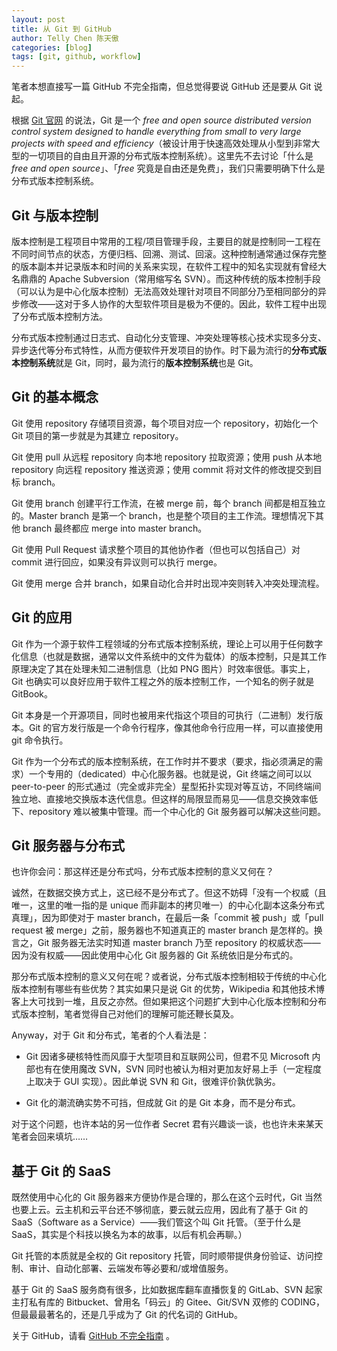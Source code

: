 ```yaml
---
layout: post
title: 从 Git 到 GitHub
author: Telly Chen 陈天傲
categories: [blog]
tags: [git, github, workflow]
---
```


笔者本想直接写一篇 GitHub 不完全指南，但总觉得要说 GitHub 还是要从 Git 说起。

根据 [Git 官网](https://git-scm.com) 的说法，Git 是一个 *free and open source distributed version control system designed to handle everything from small to very large projects with speed and efficiency*（被设计用于快速高效处理从小型到非常大型的一切项目的自由且开源的分布式版本控制系统）。这里先不去讨论「什么是 *free and open source*」、「*free* 究竟是自由还是免费」，我们只需要明确下什么是分布式版本控制系统。

## Git 与版本控制

版本控制是工程项目中常用的工程/项目管理手段，主要目的就是控制同一工程在不同时间节点的状态，方便归档、回溯、测试、回滚。这种控制通常通过保存完整的版本副本并记录版本和时间的关系来实现，在软件工程中的知名实现就有曾经大名鼎鼎的 Apache Subversion（常用缩写名 SVN）。而这种传统的版本控制手段（可以认为是中心化版本控制）无法高效处理针对项目不同部分乃至相同部分的异步修改——这对于多人协作的大型软件项目是极为不便的。因此，软件工程中出现了分布式版本控制方法。

分布式版本控制通过日志式、自动化分支管理、冲突处理等核心技术实现多分支、异步迭代等分布式特性，从而方便软件开发项目的协作。时下最为流行的**分布式版本控制系统**就是 Git，同时，最为流行的**版本控制系统**也是 Git。

## Git 的基本概念

Git 使用 repository 存储项目资源，每个项目对应一个 repository，初始化一个 Git 项目的第一步就是为其建立 repository。

Git 使用 pull 从远程 repository 向本地 repository 拉取资源；使用 push 从本地 repository 向远程 repository 推送资源；使用 commit 将对文件的修改提交到目标 branch。

Git 使用 branch 创建平行工作流，在被 merge 前，每个 branch 间都是相互独立的。Master branch 是第一个 branch，也是整个项目的主工作流。理想情况下其他 branch 最终都应 merge into master branch。

Git 使用 Pull Request 请求整个项目的其他协作者（但也可以包括自己）对 commit 进行回应，如果没有异议则可以执行 merge。

Git 使用 merge 合并 branch，如果自动化合并时出现冲突则转入冲突处理流程。

## Git 的应用

Git 作为一个源于软件工程领域的分布式版本控制系统，理论上可以用于任何数字化信息（也就是数据，通常以文件系统中的文件为载体）的版本控制，只是其工作原理决定了其在处理未知二进制信息（比如 PNG 图片）时效率很低。事实上，Git 也确实可以良好应用于软件工程之外的版本控制工作，一个知名的例子就是 GitBook。

Git 本身是一个开源项目，同时也被用来代指这个项目的可执行（二进制）发行版本。Git 的官方发行版是一个命令行程序，像其他命令行应用一样，可以直接使用 git 命令执行。

Git 作为一个分布式的版本控制系统，在工作时并不要求（要求，指必须满足的需求）一个专用的（dedicated）中心化服务器。也就是说，Git 终端之间可以以 peer-to-peer 的形式通过（完全或非完全）星型拓扑实现对等互访，不同终端间独立地、直接地交换版本迭代信息。但这样的局限显而易见——信息交换效率低下、repository 难以被集中管理。而一个中心化的 Git 服务器可以解决这些问题。

## Git 服务器与分布式

也许你会问：那这样还是分布式吗，分布式版本控制的意义又何在？

诚然，在数据交换方式上，这已经不是分布式了。但这不妨碍「没有一个权威（且唯一，这里的唯一指的是 unique 而非副本的拷贝唯一）的中心化副本这条分布式真理」，因为即使对于 master branch，在最后一条「commit 被 push」或「pull request 被 merge」之前，服务器也不知道真正的 master branch 是怎样的。换言之，Git 服务器无法实时知道 master branch 乃至 repository 的权威状态——因为没有权威——因此使用中心化 Git 服务器的 Git 系统依旧是分布式的。

那分布式版本控制的意义又何在呢？或者说，分布式版本控制相较于传统的中心化版本控制有哪些有些优势？其实如果只是说 Git 的优势，Wikipedia 和其他技术博客上大可找到一堆，且反之亦然。但如果把这个问题扩大到中心化版本控制和分布式版本控制，笔者觉得自己对他们的理解可能还鞭长莫及。

Anyway，对于 Git 和分布式，笔者的个人看法是：

* Git 因诸多硬核特性而风靡于大型项目和互联网公司，但君不见 Microsoft 内部也有在使用魔改 SVN，SVN 同时也被认为相对更加友好易上手（一定程度上取决于 GUI 实现）。因此单说 SVN 和 Git，很难评价孰优孰劣。

* Git 化的潮流确实势不可挡，但成就 Git 的是 Git 本身，而不是分布式。

对于这个问题，也许本站的另一位作者 Secret 君有兴趣谈一谈，也也许未来某天笔者会回来填坑……

## 基于 Git 的 SaaS

既然使用中心化的 Git 服务器来方便协作是合理的，那么在这个云时代，Git 当然也要上云。云主机和云平台还不够彻底，要云就云应用，因此有了基于 Git 的 SaaS（Software as a Service）——我们管这个叫 Git 托管。（至于什么是 SaaS，其实是个科技以换名为本的故事，以后有机会再聊。）

Git 托管的本质就是全权的 Git repository 托管，同时顺带提供身份验证、访问控制、审计、自动化部署、云端发布等必要和/或增值服务。

基于 Git 的 SaaS 服务商有很多，比如数据库翻车直播恢复的 GitLab、SVN 起家主打私有库的 Bitbucket、曾用名「码云」的 Gitee、Git/SVN 双修的 CODING，但最最最著名的，还是几乎成为了 Git 的代名词的 GitHub。

关于 GitHub，请看 [GitHub 不完全指南](/github-guide.html) 。
